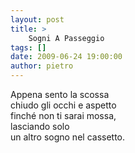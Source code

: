 ```yaml
---
layout: post
title: >
    Sogni A Passeggio
tags: []
date: 2009-06-24 19:00:00
author: pietro
---
```

Appena sento la scossa<br/>chiudo gli occhi e aspetto<br/>finché non ti sarai mossa,<br/>lasciando solo<br/>un altro sogno nel cassetto.
